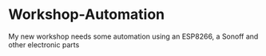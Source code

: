 # Workshop-Automation
My new workshop needs some automation using an ESP8266, a Sonoff and other electronic parts
